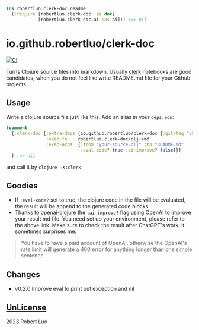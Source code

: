 ```clojure
(ns robertluo.clerk-doc.readme
  (:require [robertluo.clerk-doc :as doc]
            [robertluo.clerk-doc.ai :as ai])) ;=> nil
```
 # io.github.robertluo/clerk-doc

 [![CI](https://github.com/robertluo/clerk-doc/actions/workflows/main.yml/badge.svg)](https://github.com/robertluo/clerk-doc/actions/workflows/main.yml)

 Turns Clojure source files into markdown. Usually [clerk](https://github.com/nextjournal/clerk) notebooks are good 
 candidates, when you do not feel like write README.md file for your Github projects.
 ## Usage
 
 Write a clojure source file just like this.
 Add an alias in your `deps.edn`: 
```clojure
(comment
  {:clerk-doc {:extra-deps {io.github.robertluo/clerk-doc {:git/tag "v0.1.0" :git/sha "xxxxxx"}}
               :exec-fn    robertluo.clerk-doc/clj->md
               :exec-args  {:from "your-source.clj" :to "README.md"
                            :eval-code? true :ai-improve? false}}}
  ) ;=> nil
```
 and call it by `clojure -X:clerk`
 ## Goodies
  - If `:eval-code?` set to true, the clojure code in the file will be evaluated, 
    the result will be append to the generated code blocks.
  - Thanks to [openai-clojure](https://github.com/wkok/openai-clojure) the
    `:ai-improve?` flag using OpenAI to improve your result md file.
    You need set up your environment, please refer to the above link.
    Make sure to check the result after ChatGPT's work, it sometimes
    surprises me.
  > You have to have a paid account of OpenAI, otherwise the OpenAI's rate limit will generate
  > a 400 error for anything longer than one simple sentence.

 ## Changes
 
 - v0.2.0 Improve eval to print out exception and nil

 ## [UnLicense](https://unlicense.org/)
 2023 Robert Luo